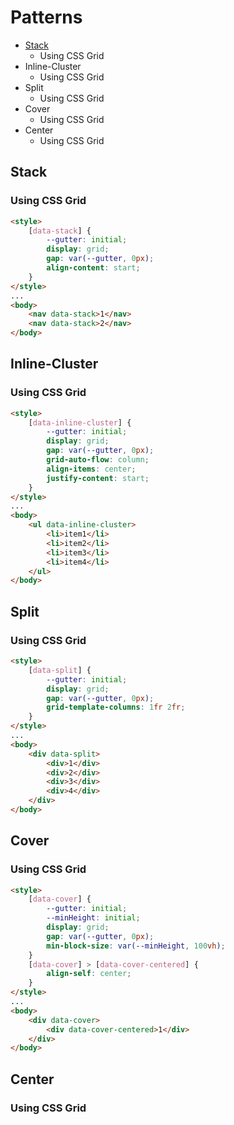 # Patterns
- [Stack](#stack)
  - Using CSS Grid
- Inline-Cluster
  - Using CSS Grid
- Split
  - Using CSS Grid
- Cover
  - Using CSS Grid
- Center
  - Using CSS Grid

## Stack
### Using CSS Grid
```html
<style>
    [data-stack] {
        --gutter: initial;
        display: grid;
        gap: var(--gutter, 0px);
        align-content: start;
    }
</style>
...
<body>
    <nav data-stack>1</nav>
    <nav data-stack>2</nav>
</body>
```

## Inline-Cluster

### Using CSS Grid
```html
<style>
    [data-inline-cluster] {
        --gutter: initial;
        display: grid;
        gap: var(--gutter, 0px);
        grid-auto-flow: column;
        align-items: center;
        justify-content: start;
    }
</style>
...
<body>
    <ul data-inline-cluster>
        <li>item1</li>
        <li>item2</li>
        <li>item3</li>
        <li>item4</li>
    </ul>
</body>
```

## Split

### Using CSS Grid
```html
<style>
    [data-split] {
        --gutter: initial;
        display: grid;
        gap: var(--gutter, 0px);
        grid-template-columns: 1fr 2fr;
    }
</style>
...
<body>
    <div data-split>
        <div>1</div>
        <div>2</div>
        <div>3</div>
        <div>4</div>
    </div>
</body>
```

## Cover

### Using CSS Grid
```html
<style>
    [data-cover] {
        --gutter: initial;
        --minHeight: initial;
        display: grid;
        gap: var(--gutter, 0px);
        min-block-size: var(--minHeight, 100vh);
    }
    [data-cover] > [data-cover-centered] {
        align-self: center;
    }
</style>
...
<body>
    <div data-cover>
        <div data-cover-centered>1</div>
    </div>
</body>
```

## Center

### Using CSS Grid
```html

```
